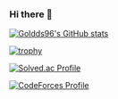 ### Hi there 👋

<!--
**goldds96/goldds96** is a ✨ _special_ ✨ repository because its `README.md` (this file) appears on your GitHub profile.

Here are some ideas to get you started:

- 🔭 I’m currently working on ...
- 🌱 I’m currently learning ...
- 👯 I’m looking to collaborate on ...
- 🤔 I’m looking for help with ...
- 💬 Ask me about ...
- 📫 How to reach me: ...
- 😄 Pronouns: ...
- ⚡ Fun fact: ...
-->

[![Goldds96's GitHub stats](https://github-readme-stats.vercel.app/api?username=goldds96)](https://github.com/goldds96/github-readme-stats)

[![trophy](https://github-profile-trophy.vercel.app/?username=goldds96&theme=onedark)](https://github.com/goldds96/github-profile-trophy)

[![Solved.ac Profile](http://mazassumnida.wtf/api/v2/generate_badge?boj=goldds96)](https://solved.ac/goldds96/)

[![CodeForces Profile](https://cf.leed.at?id=goldds96@naver.com)](https://codeforces.com/profile/goldds96@naver.com)
